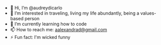 - 👋 Hi, I’m @audreydicarlo
- 👀 I’m interested in traveling, living my life abundantly, being a values-based person
- 🌱 I’m currently learning how to code
- 📫 How to reach me: aalexandrad@gmail.com  
- ⚡ Fun fact: I'm wicked funny

<!---
audreydicarlo/audreydicarlo is a ✨ special ✨ repository because its `README.md` (this file) appears on your GitHub profile.
You can click the Preview link to take a look at your changes.
--->

